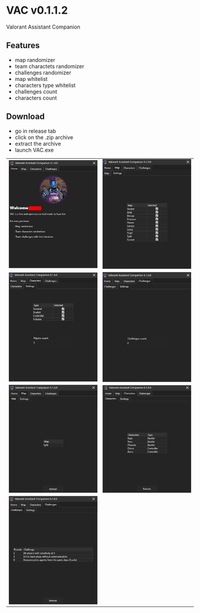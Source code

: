 # VAC v0.1.1.2
Valorant Assistant Companion

## Features
- map randomizer
- team charactets randomizer
- challenges randomizer
- map whitelist
- characters type whitelist
- challenges count
- characters count

## Download
- go in release tab
- click on the .zip archive
- extract the archive
- launch VAC.exe

|                           |                           |
|:-------------------------:|:-------------------------:|
|<img src="Images/1.jpg"/>  |<img src="Images/2.jpg"/>  |
|<img src="Images/3.jpg"/>  |<img src="Images/4.jpg"/>  |
|<img src="Images/5.jpg"/>  |<img src="Images/6.jpg"/>  |
|<img src="Images/7.jpg"/>  ||
